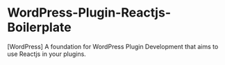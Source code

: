 # WordPress-Plugin-Reactjs-Boilerplate
[WordPress] A foundation for WordPress Plugin Development that aims to use Reactjs in your plugins.
